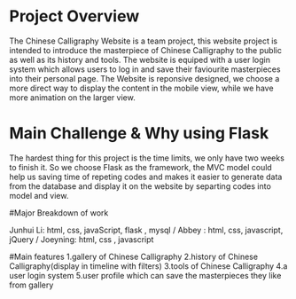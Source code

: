 # Project Overview
The Chinese Calligraphy Website is a team project, this website project is intended to introduce the masterpiece of Chinese Calligraphy to the public as well as its history and tools. The website is equiped with a user login system which allows users to log in and save their faviourite masterpieces into their personal page. The Website is reponsive designed, we choose a more direct way to display the content in the mobile view, while we have more animation on the larger view.

# Main Challenge & Why using Flask 
The hardest thing for this project is the time limits, we only have two weeks to finish it. So we choose Flask as the framework, the MVC model could help us saving time of repeting codes and makes it easier to generate data from the database and display it on the website by separting codes into model and view.

#Major Breakdown of work
<!--![download](static/images/bar.png)-->
Junhui Li: html, css, javaScript, flask , mysql /
Abbey : html, css, javascript, jQuery /
Joeyning: html, css , javascript

#Main features
1.gallery of Chinese Calligraphy
2.history of Chinese Calligraphy(display in timeline with filters)
3.tools of Chinese Calligraphy 
4.a user login system 
5.user profile which can save the masterpieces they like from gallery


